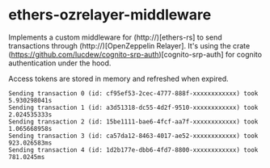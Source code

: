 # ethers-ozrelayer-middleware

Implements a custom middleware for (http://)[ethers-rs] to send transactions through (http://)[OpenZeppelin Relayer].
It's using the crate (https://github.com/lucdew/cognito-srp-auth)[cognito-srp-auth] for cognito authentication under the hood.

Access tokens are stored in memory and refreshed when expired.

```
Sending transaction 0 (id: cf95ef53-2cec-4777-888f-xxxxxxxxxxxx) took 5.930298041s
Sending transaction 1 (id: a3d51318-dc55-4d2f-9510-xxxxxxxxxxxx) took 2.024535333s
Sending transaction 2 (id: 15be1111-bae6-4fcf-aa7f-xxxxxxxxxxxx) took 1.065668958s
Sending transaction 3 (id: ca57da12-8463-4017-ae52-xxxxxxxxxxxx) took 923.026583ms
Sending transaction 4 (id: 1d2b177e-dbb6-4fd7-8800-xxxxxxxxxxxx) took 781.0245ms
```